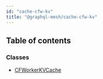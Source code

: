 ```yaml
---
id: "cache-cfw-kv"
title: "@graphql-mesh/cache-cfw-kv"
---
```


## Table of contents

### Classes

- [CFWorkerKVCache](/docs/api/classes/cache_cfw_kv_src.CFWorkerKVCache)
